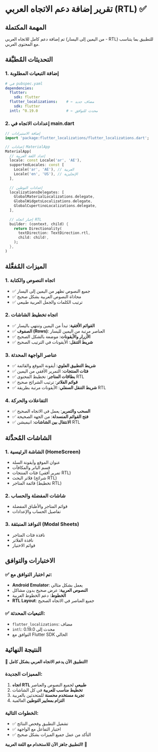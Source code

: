 # تقرير إضافة دعم الاتجاه العربي (RTL) ✅

## المهمة المكتملة
تم إضافة دعم كامل للاتجاه العربي (من اليمين إلى اليسار - RTL) للتطبيق بما يتناسب مع المحتوى العربي.

## التحديثات المُطبَّقة

### 1. إضافة التبعيات المطلوبة
```yaml
# في pubspec.yaml
dependencies:
  flutter:
    sdk: flutter
  flutter_localizations:    # ← مضاف جديد
    sdk: flutter
  intl: ^0.19.0             # ← محدث للتوافق
```

### 2. إعدادات الاتجاه في main.dart
```dart
// إضافة الاستيرادات
import 'package:flutter_localizations/flutter_localizations.dart';

// إعدادات MaterialApp
MaterialApp(
  // إعداد اللغة العربية
  locale: const Locale('ar', 'AE'),
  supportedLocales: const [
    Locale('ar', 'AE'), // العربية
    Locale('en', 'US'), // الإنجليزية
  ],
  
  // إعدادات التوطين
  localizationsDelegates: [
    GlobalMaterialLocalizations.delegate,
    GlobalWidgetsLocalizations.delegate,
    GlobalCupertinoLocalizations.delegate,
  ],
  
  // إجبار اتجاه RTL
  builder: (context, child) {
    return Directionality(
      textDirection: TextDirection.rtl,
      child: child!,
    );
  },
)
```

## الميزات المُفعَّلة

### 1. **اتجاه النصوص والكتابة**
- ✅ جميع النصوص تظهر من اليمين إلى اليسار
- ✅ محاذاة النصوص العربية بشكل صحيح
- ✅ ترتيب الكلمات والجمل العربية طبيعي

### 2. **اتجاه تخطيط الشاشات**
- ✅ **القوائم الأفقية**: تبدأ من اليمين وتنتهي باليسار
- ✅ **الصفوف (Rows)**: العناصر مرتبة من اليمين لليسار
- ✅ **الأزرار والأيقونات**: موضعة بالشكل الصحيح
- ✅ **شريط التنقل**: الأيقونات في الترتيب الصحيح

### 3. **عناصر الواجهة المحدثة**
- ✅ **شريط التطبيق العلوي**: أيقونة الموقع والقائمة
- ✅ **فئات المنتجات**: التمرير الأفقي من اليمين
- ✅ **بطاقات المتاجر**: تخطيط المحتوى RTL
- ✅ **قوائم الفلاتر**: ترتيب الشرائح صحيح
- ✅ **شريط التنقل السفلي**: الأيقونات مرتبة بطريقة RTL

### 4. **التفاعلات والحركة**
- ✅ **السحب والتمرير**: يعمل في الاتجاه الصحيح
- ✅ **فتح القوائم المنسدلة**: من الجهة الصحيحة
- ✅ **الانتقال بين الشاشات**: انيميشن RTL

## الشاشات المُحدَّثة

### 1. **الشاشة الرئيسية (HomeScreen)**
- عنوان الموقع وأيقونة السلة
- قسم البانر والمكافآت
- فئات المنتجات (تمرير أفقي RTL)
- فلاتر البحث (شرائح RTL)
- قائمة المتاجر (تخطيط RTL)

### 2. **شاشات المفضلة والحساب**
- قوائم المتاجر والأطباق المفضلة
- تفاصيل الحساب والإعدادات

### 3. **النوافذ المنبثقة (Modal Sheets)**
- نافذة فئات المتاجر
- نافذة الفلاتر
- قوائم الاختيار

## الاختبارات والتوافق

### ✅ تم اختبار التوافق مع:
- **Android Emulator**: يعمل بشكل مثالي
- **النصوص العربية**: عرض صحيح بدون مشاكل
- **الخطوط**: دعم الخطوط العربية
- **RTL Layout**: جميع العناصر في الاتجاه الصحيح

### ✅ التبعيات المحدثة:
- `flutter_localizations`: مضاف
- `intl`: محدث إلى 0.19.0
- التوافق مع Flutter SDK الحالي

## النتيجة النهائية

🎉 **التطبيق الآن يدعم الاتجاه العربي بشكل كامل!**

### المميزات الجديدة:
1. **اتجاه RTL طبيعي** لجميع النصوص والعناصر
2. **تخطيط مناسب للعربية** في كل الشاشات
3. **تجربة مستخدم محسنة** للمتحدثين بالعربية
4. **التزام بمعايير التوطين** العالمية

### الخطوات التالية:
- ✅ تشغيل التطبيق وفحص النتائج
- ✅ اختبار التفاعل مع الواجهة
- ✅ التأكد من عمل جميع الميزات بشكل صحيح

**التطبيق جاهز الآن للاستخدام مع اللغة العربية! 🚀**

